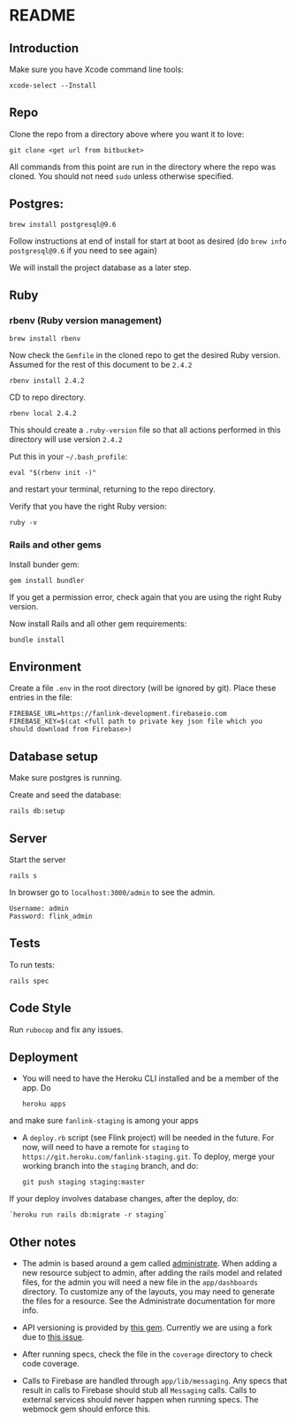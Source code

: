 # README

## Introduction

Make sure you have Xcode command line tools:

    xcode-select --Install

## Repo

Clone the repo from a directory above where you want it to love:

    git clone <get url from bitbucket>
    
All commands from this point are run in the directory where the repo was cloned. You
should not need `sudo` unless otherwise specified.
    
## Postgres:

    brew install postgresql@9.6

Follow instructions at end of install for start at boot as desired (do `brew info postgresql@9.6` if you need to see again)

We will install the project database as a later step.

## Ruby 

### rbenv (Ruby version management) 

    brew install rbenv

Now check the `Gemfile` in the cloned repo to get the desired Ruby version. Assumed
for the rest of this document to be `2.4.2`  

    rbenv install 2.4.2
    
CD to repo directory.

    rbenv local 2.4.2
    
This should create a `.ruby-version` file so that all actions performed in this directory
will use version `2.4.2`                

Put this in your `~/.bash_profile`:

    eval "$(rbenv init -)"
    
and restart your terminal, returning to the repo directory.

Verify that you have the right Ruby version:

    ruby -v

### Rails and other gems
        
Install bunder gem:

    gem install bundler
    
If you get a permission error, check again that you are using the right Ruby version.

Now install Rails and all other gem requirements:

    bundle install

## Environment

Create a file `.env` in the root directory (will be ignored by git). Place these 
entries in the file:

    FIREBASE_URL=https://fanlink-development.firebaseio.com
    FIREBASE_KEY=$(cat <full path to private key json file which you should download from Firebase>)

    
## Database setup

Make sure postgres is running.

Create and seed the database:

    rails db:setup
    
## Server

Start the server

    rails s

In browser go to `localhost:3000/admin` to see the admin.

    Username: admin
    Password: flink_admin
    
        
## Tests

To run tests:

    rails spec

## Code Style

Run `rubocop` and fix any issues.
  
## Deployment

* You will need to have the Heroku CLI installed and be a member of the app. Do

    `heroku apps`
    
and make sure `fanlink-staging` is among your apps

* A `deploy.rb` script (see Flink project) will be needed in the future. For now, will need to have a remote
 for `staging` to `https://git.heroku.com/fanlink-staging.git`. To deploy, merge your working branch into
 the `staging` branch, and do:
 
    `git push staging staging:master`
    
If your deploy involves database changes, after the deploy, do:

    `heroku run rails db:migrate -r staging`
        
## Other notes

* The admin is based around a gem called [administrate](https://github.com/thoughtbot/administrate). When adding
a new resource subject to admin, after adding the rails model and related files, 
for the admin you will need a new file in the `app/dashboards` directory. To customize
any of the layouts, you may need to generate the files for a resource. See the
Administrate documentation for more info.

* API versioning is provided by [this gem](https://github.com/jwoertink/jko_api). Currently
we are using a fork due to [this issue](https://github.com/jwoertink/jko_api/issues/7).

* After running specs, check the file in the `coverage` directory to
check code coverage.

* Calls to Firebase are handled through `app/lib/messaging`. Any specs
that result in calls to Firebase should stub all `Messaging` calls. Calls
to external services should never happen when running specs. The webmock
gem should enforce this.

    